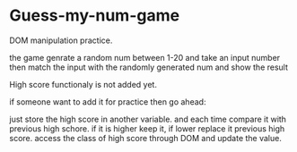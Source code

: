# Guess-my-num-game
DOM manipulation practice.

the game genrate a random num between 1-20 and take an input number then match the input with the randomly generated num and show the result


High score functionaly is not added yet.

if someone want to add it for practice then go ahead:
 
 just store the high score in another variable.
 and each time compare it with previous high schore. 
 if it is higher keep it, if lower replace it previous high score.
 access the class of high score through DOM and update the value.
